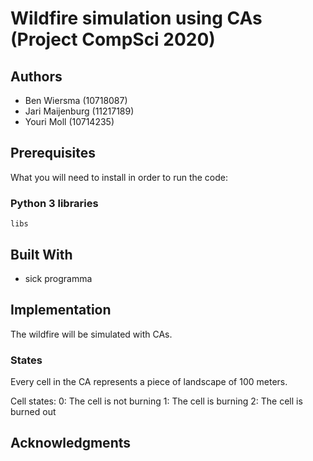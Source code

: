 # Wildfire simulation using CAs (Project CompSci 2020)

## Authors

* Ben Wiersma (10718087)
* Jari Maijenburg (11217189)
* Youri Moll (10714235)

## Prerequisites

What you will need to install in order to run the code:

### Python 3 libraries

```
libs
```

## Built With

* sick programma

## Implementation

The wildfire will be simulated with CAs.

### States
Every cell in the CA represents a piece of landscape of 100 meters.

Cell states:
0: The cell is not burning
1: The cell is burning
2: The cell is burned out

## Acknowledgments
